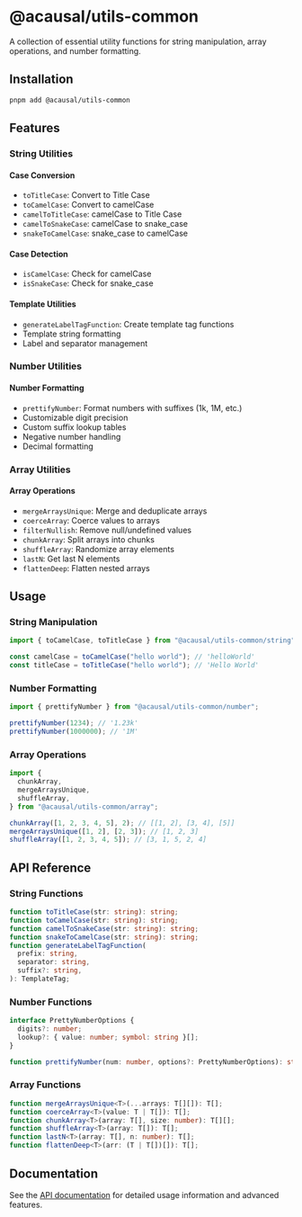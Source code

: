 # @acausal/utils-common

A collection of essential utility functions for string manipulation, array operations, and number formatting.

## Installation

```bash
pnpm add @acausal/utils-common
```

## Features

### String Utilities

#### Case Conversion

- `toTitleCase`: Convert to Title Case
- `toCamelCase`: Convert to camelCase
- `camelToTitleCase`: camelCase to Title Case
- `camelToSnakeCase`: camelCase to snake_case
- `snakeToCamelCase`: snake_case to camelCase

#### Case Detection

- `isCamelCase`: Check for camelCase
- `isSnakeCase`: Check for snake_case

#### Template Utilities

- `generateLabelTagFunction`: Create template tag functions
- Template string formatting
- Label and separator management

### Number Utilities

#### Number Formatting

- `prettifyNumber`: Format numbers with suffixes (1k, 1M, etc.)
- Customizable digit precision
- Custom suffix lookup tables
- Negative number handling
- Decimal formatting

### Array Utilities

#### Array Operations

- `mergeArraysUnique`: Merge and deduplicate arrays
- `coerceArray`: Coerce values to arrays
- `filterNullish`: Remove null/undefined values
- `chunkArray`: Split arrays into chunks
- `shuffleArray`: Randomize array elements
- `lastN`: Get last N elements
- `flattenDeep`: Flatten nested arrays

## Usage

### String Manipulation

```typescript
import { toCamelCase, toTitleCase } from "@acausal/utils-common/string";

const camelCase = toCamelCase("hello world"); // 'helloWorld'
const titleCase = toTitleCase("hello world"); // 'Hello World'
```

### Number Formatting

```typescript
import { prettifyNumber } from "@acausal/utils-common/number";

prettifyNumber(1234); // '1.23k'
prettifyNumber(1000000); // '1M'
```

### Array Operations

```typescript
import {
  chunkArray,
  mergeArraysUnique,
  shuffleArray,
} from "@acausal/utils-common/array";

chunkArray([1, 2, 3, 4, 5], 2); // [[1, 2], [3, 4], [5]]
mergeArraysUnique([1, 2], [2, 3]); // [1, 2, 3]
shuffleArray([1, 2, 3, 4, 5]); // [3, 1, 5, 2, 4]
```

## API Reference

### String Functions

```typescript
function toTitleCase(str: string): string;
function toCamelCase(str: string): string;
function camelToSnakeCase(str: string): string;
function snakeToCamelCase(str: string): string;
function generateLabelTagFunction(
  prefix: string,
  separator: string,
  suffix?: string,
): TemplateTag;
```

### Number Functions

```typescript
interface PrettyNumberOptions {
  digits?: number;
  lookup?: { value: number; symbol: string }[];
}

function prettifyNumber(num: number, options?: PrettyNumberOptions): string;
```

### Array Functions

```typescript
function mergeArraysUnique<T>(...arrays: T[][]): T[];
function coerceArray<T>(value: T | T[]): T[];
function chunkArray<T>(array: T[], size: number): T[][];
function shuffleArray<T>(array: T[]): T[];
function lastN<T>(array: T[], n: number): T[];
function flattenDeep<T>(arr: (T | T[])[]): T[];
```

## Documentation

See the [API documentation](./docs/api.md) for detailed usage information and advanced features.
